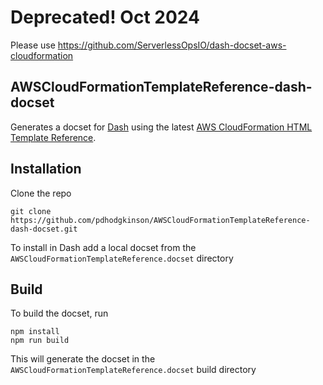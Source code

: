 # Deprecated! Oct 2024
Please use https://github.com/ServerlessOpsIO/dash-docset-aws-cloudformation

## AWSCloudFormationTemplateReference-dash-docset
Generates a docset for [Dash](http://kapeli.com/dash) using the
latest [AWS CloudFormation HTML Template Reference](http://docs.aws.amazon.com/AWSCloudFormation/latest/UserGuide/Welcome.html).

## Installation
Clone the repo
```
git clone https://github.com/pdhodgkinson/AWSCloudFormationTemplateReference-dash-docset.git
```

To install in Dash add a local docset from the `AWSCloudFormationTemplateReference.docset` directory


## Build

To build the docset, run
```
npm install
npm run build
```

This will generate the docset in the `AWSCloudFormationTemplateReference.docset` build directory




